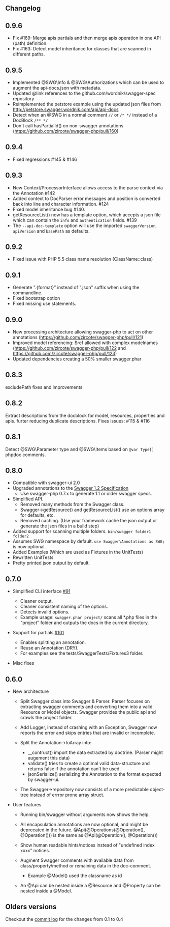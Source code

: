 
Changelog
----------

## 0.9.6

* Fix #169: Merge apis partials and then merge apis operation in one API (path) definition.
* Fix #163: Detect model inheritance for classes that are scanned in different paths.

## 0.9.5

* Implemented @SWG\Info & @SWG\Authorizations which can be used to augment the api-docs.json with metadata.
* Updated @link references to the github.com/wordnik/swagger-spec repository
* Reimplemented the petstore example using the updated json files from http://petstore.swagger.wordnik.com/api/api-docs
* Detect when an @SWG in a normal comment `//` or `/* */` instead of a DocBlock `/** */`
* Don't call hasPartialId() on non-swagger annotations (https://github.com/zircote/swagger-php/pull/160)

## 0.9.4

* Fixed regressions #145 & #146

## 0.9.3

* New Context/ProcessorInterface allows access to the parse context via the Annotation #142
* Added context to DocParser error messages and position is converted back into line and character information. #124
* Fixed model inheritance bug #140.
* getResourceList() now has a template option, which accepts a json file which can contain the `info` and `authentication` fields. #139
* The `--api-doc-template` option will use the imported `swaggerVersion`, `apiVersion` and `basePath` as defaults.

## 0.9.2

* Fixed issue with PHP 5.5  class name resolution (ClassName::class)

## 0.9.1

* Generate ".{format}" instead of ".json" suffix when using the commandline.
* Fixed bootstrap option
* Fixed missing use statements.

## 0.9.0

* New processing architecture allowing swagger-php to act on other annotations (https://github.com/zircote/swagger-php/pull/121)
* Improved model referencing: $ref allowed with complex modelnames (https://github.com/zircote/swagger-php/pull/122 and https://github.com/zircote/swagger-php/pull/123)
* Updated dependencies creating a 50% smaller swagger.phar

## 0.8.3

excludePath fixes and improvements

## 0.8.2

Extract descriptions from the docblock for model, resources, properties and apis. furter reducing duplicate descriptions.
Fixes issues: #115 & #116

## 0.8.1

Detect @SWG\Parameter type and @SWG\Items based on `@var Type[]` phpdoc comments.

## 0.8.0

* Compatible with swagger-ui 2.0
* Upgraded annotations to the [Swagger 1.2 Specification](https://github.com/wordnik/swagger-spec/blob/master/versions/1.2.md)
  * Use swagger-php 0.7.x to generate 1.1 or older swagger specs.
* Simplified API.
  * Removed many methods from the Swagger class.
  * Swagger->getResource() and getResourceList() use an options array for defaults, etc.
  * Removed caching. (Use your framework cache the json output or generate the json files in a build step)
* Added support for scanning multiple folders. `bin/swagger folder1 folder2`
* Assumes SWG namespace by default. `use Swagger\Annotations as SWG;` is now optional.
* Added Examples (Which are used as Fixtures in the UnitTests)
* Rewritten UnitTests
* Pretty printed json output by default.

## 0.7.0

* Simplified CLI interface [#91](https://github.com/zircote/swagger-php/pull/91)
  * Cleaner output.
  * Cleaner consistent naming of the options.
  * Detects invalid options.
  * Example usage: `swagger.phar project/` scans all *.php files in the "project" folder and outputs the docs in the current directory.

* Support for partials [#101](https://github.com/zircote/swagger-php/pull/101)
  * Enables splitting an annotation.
  * Reuse an Annotation (DRY).
  * For examples see the tests/SwaggerTests/Fixtures3 folder.

* Misc fixes


## 0.6.0

* New architecture
  * Split Swagger class into Swagger & Parser.
    Parser focuses on extracting swagger comments and converting them into a valid Resource or Model objects.
    Swagger provides the public api and crawls the project folder.

  * Add Logger, instead of crashing with an Exception, Swagger now reports the error and skips entries that are invalid or incomplete.

  * Split the Annotation->toArray into:
    * __contruct() import the data extracted by doctrine. (Parser might augement this data)
    * validate() tries to create a optimal valid data-structure and returns false if the annotation can't be used.
    * jsonSerialize() serializing the Annotation to the format expected by swagger-ui.

  * The Swagger->repository now consists of a more predictable object-tree instead of errror prone array struct.


* User features
  * Running bin/swagger without arguments now shows the help.

  * All encapsulation annotations are now optional, and might be deprecated in the future.
	@Api(@Operations(@Operation(), @Operation())) is the same as @Api(@Operation(), @Operation())

  * Show human readable hints/notices instead of "undefined index xxxx" notices.

  * Augment Swagger comments with available data from class/property/method or remaining data in the doc-comment.
    * Example @Model() used the classname as id

  * An @Api can be nested inside a @Resource and @Property can be nested inside a @Model.

## Olders versions
Checkout the [commit log](https://github.com/zircote/swagger-php/commits) for the changes from 0.1 to 0.4
